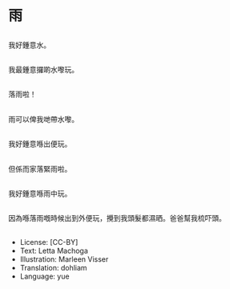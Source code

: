 # 雨

##
我好鍾意水。

##
我最鍾意攞啲水嚟玩。

##
落雨啦！

##
雨可以俾我哋帶水嚟。

##
我好鍾意喺出便玩。

##
但係而家落緊雨啦。

##
我好鍾意喺雨中玩。

##
因為喺落雨嘅時候出到外便玩，攪到我頭髮都濕晒。爸爸幫我梳吓頭。

##
* License: [CC-BY]
* Text: Letta Machoga
* Illustration: Marleen Visser
* Translation: dohliam
* Language: yue
